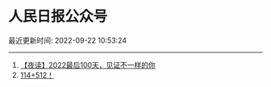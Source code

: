 # 人民日报公众号

最近更新时间: 2022-09-22 10:53:24

--- 
1. [【夜读】2022最后100天，见证不一样的你](https://mp.weixin.qq.com/s/9pqBadbsW-TqtHLCZK1KPA) 
2. [114+512！](https://mp.weixin.qq.com/s/vS4pYYFugOzUtJwJXvPZ3A) 
